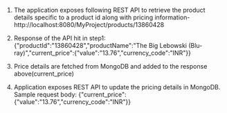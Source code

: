 1. The application exposes following REST API to retrieve the product details specific to a product id along with pricing information-
	http://localhost:8080/MyProject/products/13860428
2. Response of the API hit in step1:
    {"productId":"13860428","productName":"The Big Lebowski (Blu-ray)","current_price":{"value":"13.76","currency_code":"INR"}}	
3. Price details are fetched from MongoDB and added to the response above(current_price)

4. Application exposes REST API to update the pricing details in MongoDB.
   Sample request body: {"current_price":{"value":"13.76","currency_code":"INR"}}
